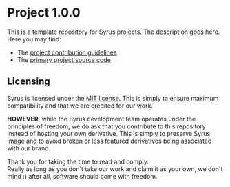 # Project 1.0.0

This is a template repository for Syrus projects. The description goes here.  
Here you may find:
- The [project contribution guidelines](CONTRIBUTING.md)
- The [primary project source code](tree/blob/src)

## Licensing

Syrus is licensed under the [MIT license]. This is simply to ensure maximum
compatibility and that we are credited for our work.

**HOWEVER**, while the Syrus development team operates under the principles of
freedom, we do ask that you contribute to this repository instead of hosting
your own derivative. This is simply to preserve Syrus' image and to avoid broken
or less featured derivatives being associated with our brand.

Thank you for taking the time to read and comply.  
Really as long as you don't take our work and claim it as your own,
we don't mind :) after all, software should come with freedom.

[MIT license]: LICENSE
